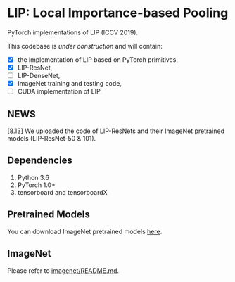 # LIP: Local Importance-based Pooling

PyTorch implementations of LIP (ICCV 2019).


This codebase is *under construction* and will contain:

- [x] the implementation of LIP based on PyTorch primitives,
- [x] LIP-ResNet,
- [ ] LIP-DenseNet,
- [x] ImageNet training and testing code,
- [ ] CUDA implementation of LIP.

## NEWS

[8.13] We uploaded the code of LIP-ResNets and their ImageNet pretrained models (LIP-ResNet-50 & 101).

## Dependencies
1. Python 3.6
2. PyTorch 1.0+
3. tensorboard and tensorboardX

## Pretrained Models
You can download ImageNet pretrained models [here](https://drive.google.com/drive/folders/1KCt22JTob1hHiPmpLOlgZo3fvTRc11SJ).

## ImageNet
Please refer to [imagenet/README.md](./imagenet/README.md).
